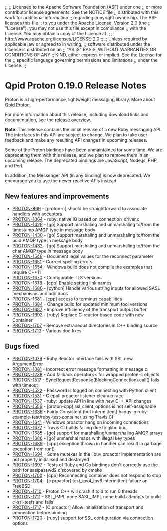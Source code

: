 ;;
;; Licensed to the Apache Software Foundation (ASF) under one
;; or more contributor license agreements.  See the NOTICE file
;; distributed with this work for additional information
;; regarding copyright ownership.  The ASF licenses this file
;; to you under the Apache License, Version 2.0 (the
;; "License"); you may not use this file except in compliance
;; with the License.  You may obtain a copy of the License at
;; 
;;   http://www.apache.org/licenses/LICENSE-2.0
;; 
;; Unless required by applicable law or agreed to in writing,
;; software distributed under the License is distributed on an
;; "AS IS" BASIS, WITHOUT WARRANTIES OR CONDITIONS OF ANY
;; KIND, either express or implied.  See the License for the
;; specific language governing permissions and limitations
;; under the License.
;;

# Qpid Proton 0.19.0 Release Notes

Proton is a high-performance, lightweight messaging library. More
about [Qpid Proton]({{site_url}}/proton/index.html).

For more information about this release, including download links and
documentation, see the [release overview](index.html).

**Note**: This release contains the initial release of a new Ruby messaging API. The interfaces in this API are subject to change. We plan to take user feedback and make any resulting API changes in upcoming releases.

Some of the Proton bindings have been unmaintained for some time.  We are deprecating them with this release, and we plan to remove them in an upcoming release.  The deprecated bindings are JavaScript, Node.js, PHP, and Perl.

In addition, the Messenger API (in any binding) is now deprecated.  We encourage you to use the newer reactive APIs instead.


## New features and improvements

 - [PROTON-869](https://issues.apache.org/jira/browse/PROTON-869) - [proton-c] should be straightforward to associate handlers with acceptors
 - [PROTON-1064](https://issues.apache.org/jira/browse/PROTON-1064) - ruby: native IO based on connection_driver.c 
 - [PROTON-1429](https://issues.apache.org/jira/browse/PROTON-1429) - [go] Support marshaling and unmarshaling to/from the timestamp AMQP type in message body
 - [PROTON-1430](https://issues.apache.org/jira/browse/PROTON-1430) - [go] Support marshaling and unmarshaling to/from the uuid AMQP type in message body
 - [PROTON-1432](https://issues.apache.org/jira/browse/PROTON-1432) - [go] Support marshaling and unmarshaling to/from the char AMQP type in message body
 - [PROTON-1549](https://issues.apache.org/jira/browse/PROTON-1549) - Document legal values for the reconnect parameter
 - [PROTON-1651](https://issues.apache.org/jira/browse/PROTON-1651) - Correct spelling errors
 - [PROTON-1654](https://issues.apache.org/jira/browse/PROTON-1654) - Windows build does not compile the examples that require C++11
 - [PROTON-1670](https://issues.apache.org/jira/browse/PROTON-1670) - Configurable TLS versions
 - [PROTON-1678](https://issues.apache.org/jira/browse/PROTON-1678) - [cpp] Enable setting link names
 - [PROTON-1680](https://issues.apache.org/jira/browse/PROTON-1680) - [python] Handle various string inputs for allowed SASL mechanisms and add docs
 - [PROTON-1681](https://issues.apache.org/jira/browse/PROTON-1681) - [cpp] access to terminus capabilities
 - [PROTON-1684](https://issues.apache.org/jira/browse/PROTON-1684) - Change build for updated minimum tool versions
 - [PROTON-1687](https://issues.apache.org/jira/browse/PROTON-1687) - Improve efficiency of the transport output buffer
 - [PROTON-1693](https://issues.apache.org/jira/browse/PROTON-1693) - [ruby] Replace C-reactor based code with new Container
 - [PROTON-1707](https://issues.apache.org/jira/browse/PROTON-1707) - Remove extraneous directories in C++ binding source
 - [PROTON-1713](https://issues.apache.org/jira/browse/PROTON-1713) - Various doc fixes

## Bugs fixed

 - [PROTON-1079](https://issues.apache.org/jira/browse/PROTON-1079) - Ruby Reactor interface fails with SSL.new ArgumentError
 - [PROTON-1081](https://issues.apache.org/jira/browse/PROTON-1081) - Incorrect error message formatting in message.c
 - [PROTON-1238](https://issues.apache.org/jira/browse/PROTON-1238) - Add fallback operator&lt;&lt; for wrapped proton-c objects
 - [PROTON-1517](https://issues.apache.org/jira/browse/PROTON-1517) - SyncRequestResponse(BlockingConnection).call() fails with timeout
 - [PROTON-1522](https://issues.apache.org/jira/browse/PROTON-1522) - Password is logged on connecting with Python client
 - [PROTON-1531](https://issues.apache.org/jira/browse/PROTON-1531) - C epoll proactor listener cleanup race
 - [PROTON-1537](https://issues.apache.org/jira/browse/PROTON-1537) - ruby: update API in line with new C++ API changes
 - [PROTON-1556](https://issues.apache.org/jira/browse/PROTON-1556) - [proton-cpp] ssl_client_options is not self-assignable
 - [PROTON-1636](https://issues.apache.org/jira/browse/PROTON-1636) - Fairly Consistent (but intermittent) hangs in ruby-example-test/ruby-test-container using Travis CI
 - [PROTON-1641](https://issues.apache.org/jira/browse/PROTON-1641) - Windows proactor hang on incoming connections
 - [PROTON-1677](https://issues.apache.org/jira/browse/PROTON-1677) - Travis CI builds failing due to glibc bug
 - [PROTON-1685](https://issues.apache.org/jira/browse/PROTON-1685) - [go] support for marshalling/unmarshaling AMQP arrays
 - [PROTON-1686](https://issues.apache.org/jira/browse/PROTON-1686) - [go] unmarshal maps with illegal key types
 - [PROTON-1689](https://issues.apache.org/jira/browse/PROTON-1689) - [cpp] exception thrown in handler can result in garbage exception from run()
 - [PROTON-1694](https://issues.apache.org/jira/browse/PROTON-1694) - Some mutexes in the libuv proactor implementation are not properly initialised and destroyed
 - [PROTON-1697](https://issues.apache.org/jira/browse/PROTON-1697) - Tests of Ruby and Go bindings don't correctly use the path for saslpasswd2 discovered by cmake
 - [PROTON-1700](https://issues.apache.org/jira/browse/PROTON-1700) - [cpp] Reconnecting container does not respond to stop
 - [PROTON-1704](https://issues.apache.org/jira/browse/PROTON-1704) - [c proactor] test_ipv4_ipv6 intermittent failure on FreeBSD
 - [PROTON-1710](https://issues.apache.org/jira/browse/PROTON-1710) - Proton C++ will crash if told to run 0 threads
 - [PROTON-1711](https://issues.apache.org/jira/browse/PROTON-1711) - SSL_IMPL none SASL_IMPL none build attempts to build c-ssl-tests and fails
 - [PROTON-1717](https://issues.apache.org/jira/browse/PROTON-1717) - [C proactor] Allow initialization of transport and connection before binding
 - [PROTON-1720](https://issues.apache.org/jira/browse/PROTON-1720) - [ruby] support for SSL configuration via connection options
